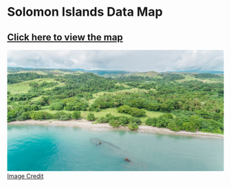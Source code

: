 # Solomon Islands Data Map

<!-- WARNING: THIS FILE WAS AUTOGENERATED! DO NOT EDIT! -->

## [Click here to view the map](https://unsplash.com/@glt23)

[![title](img/gilly-tanabose-o7oV-rGy53Y-unsplash.jpg)](https://solomonislandsdatamap.onrender.com/)
[Image Credit](https://unsplash.com/@glt23)
